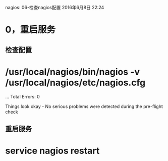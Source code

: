 nagios: 06-检查nagios配置
2016年6月8日
22:24
 
0，重启服务
=============================================
## 检查配置
# /usr/local/nagios/bin/nagios -v /usr/local/nagios/etc/nagios.cfg
...
Total Errors:   0
 
Things look okay - No serious problems were detected during the pre-flight check
 
## 重启服务
# service nagios restart
